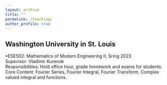 ```yaml
---
layout: archive
title: ""
permalink: /teaching/
author_profile: true
---
```

Washington University in St. Louis
------
  •ESE502: Mathematics of Modern Engineering II, Sring 2023 
    <br />Supevisor: Vladimir Kurenok 
    <br />Responsibilities: Hold office hour, grade homework and exams for students. 
    <br />Core Content: Fourier Series, Fourier Integral, Fourier Transform, Complex valued integral and functions.
